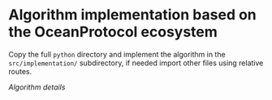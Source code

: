 # Algorithm implementation based on the OceanProtocol ecosystem

Copy the full `python` directory and implement the algorithm in the `src/implementation/` subdirectory, if needed import other files using relative routes.

_Algorithm details_